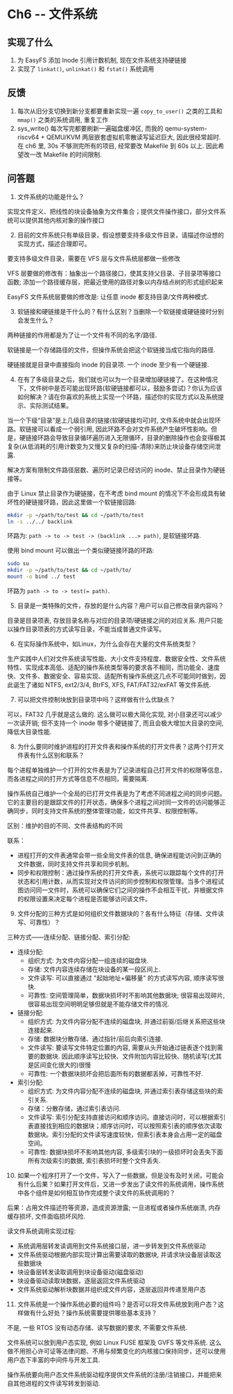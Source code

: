 # Ch6 -- 文件系统

## 实现了什么

1. 为 EasyFS 添加 Inode 引用计数机制, 现在文件系统支持硬链接
2. 实现了 `linkat()`, `unlinkat()` 和 `fstat()` 系统调用

## 反馈

1. 每次从旧分支切换到新分支都要重新实现一遍 `copy_to_user()` 之类的工具和 `mmap()` 之类的系统调用, 重复工作
2. sys_write() 每次写完都要刷新一遍磁盘缓冲区, 而我的 qemu-system-riscv64 + QEMU/KVM 两层嵌套虚拟机零散读写延迟巨大, 因此很经常超时.
   在 ch6 里, 30s 不够测完所有的项目, 经常要改 Makefile 到 60s 以上. 因此希望改一改 Makefile 的时间限制.

## 问答题

1. 文件系统的功能是什么？

实现文件定义、把线性的块设备抽象为文件集合；提供文件操作接口，部分文件系统可以提供其他内核对象的操作接口

2. 目前的文件系统只有单级目录，假设想要支持多级文件目录，请描述你设想的实现方式，描述合理即可。

要支持多级文件目录，需要在 VFS 层与文件系统层都做一些修改

VFS 层要做的修改有：抽象出一个路径接口，使其支持父目录、子目录项等接口函数; 添加一个路径缓存层，把最近使用的路径对象以内存结点树的形式组织起来

EasyFS 文件系统层要做的修改是: 让任意 inode 都支持目录/文件两种模式.

3. 软链接和硬链接是干什么的？有什么区别？当删除一个软链接或硬链接时分别会发生什么？

两种链接的作用都是为了让一个文件有不同的名字/路径.

软链接是一个存储路径的文件，但操作系统会把这个软链接当成它指向的路径.

硬链接就是目录中直接指向 inode 的目录项. 一个 inode 至少有一个硬链接.

4. 在有了多级目录之后，我们就也可以为一个目录增加硬链接了。在这种情况下，文件树中是否可能出现环路(软硬链接都可以，鼓励多尝试)？你认为应该如何解决？请在你喜欢的系统上实现一个环路，描述你的实现方式以及系统提示、实际测试结果。

当一个下级“目录”是上几级目录的链接(软硬链接均可)时, 文件系统中就会出现环路。软链接可以看成一个弱引用, 因此环路不会对文件系统产生破坏性影响。但是，硬链接环路会导致目录循环遍历进入无限循环，目录的删除操作也会变得极其复杂(从低消耗的引用计数变为又慢又复杂的扫描-清除)来防止块设备存储空间泄露.

解决方案有限制文件路径层数、遍历时记录已经访问的 inode、禁止目录作为硬链接等。

由于 Linux 禁止目录作为硬链接，在不考虑 bind mount 的情况下不会形成具有破坏性的硬链接环路，因此这里做一个软链接回路:

```bash
mkdir -p ~/path/to/test && cd ~/path/to/test
ln -s ../../ backlink
```

环路为: `path -> to -> test -> (backlink ...> path)`, 是软链接环路.

使用 bind mount 可以做出一个类似硬链接环路的环路:

```bash
sudo su
mkdir -p ~/path/to/test && cd ~/path/to/
mount -o bind ../ test
```

环路为 `path -> to -> test(= path)`.

5. 目录是一类特殊的文件，存放的是什么内容？用户可以自己修改目录内容吗？

目录是目录项表, 存放目录名称与对应的目录项/硬链接之间的对应关系. 用户只能以操作目录项表的方式读写目录，不能当成普通文件读写。

6. 在实际操作系统中，如Linux，为什么会存在大量的文件系统类型？

生产实践中人们对文件系统读写性能、大小文件支持程度、数据安全性、文件系统特性、实现成本高低、适配的操作系统类型等的要求各不相同，而功能全、速度快、文件多、数据安全、容易实现、适配所有操作系统这几点不可能同时做到，因此诞生了诸如 NTFS, ext2/3/4, BtrFS, XFS, FAT/FAT32/exFAT 等文件系统.

7. 可以把文件控制块放到目录项中吗？这样做有什么优缺点？

可以，FAT32 几乎就是这么做的. 这么做可以极大简化实现, 对小目录还可以减少一次读开销; 但不支持一个 inode 带多个硬链接了, 而且会极大增加大目录的空间, 降低大目录性能.

8. 为什么要同时维护进程的打开文件表和操作系统的打开文件表？这两个打开文件表有什么区别和联系？

每个进程单独维护一个打开的文件表是为了记录进程自己打开文件的权限等信息，而各进程之间的打开方式等信息不尽相同，需要隔离.

操作系统自己维护一个全局的已打开文件表是为了考虑不同进程之间的同步问题。它的主要目的是跟踪文件的打开状态，确保多个进程之间对同一文件的访问能够正确同步，同时支持文件系统的整体管理功能，如文件共享、权限控制等。

区别：维护的目的不同、文件表结构的不同

联系：

- 进程打开的文件表通常会带一些全局文件表的信息, 确保进程能访问到正确的文件数据，同时支持文件共享和同步机制。
- 同步和权限控制：通过操作系统的打开文件表，系统可以跟踪每个文件的打开状态和引用计数，从而实现对文件访问的同步控制和权限管理。当多个进程试图访问同一文件时，系统可以确保它们之间的操作不会相互干扰，并根据文件的权限设置来决定每个进程是否能够访问该文件。

9. 文件分配的三种方式是如何组织文件数据块的？各有什么特征（存储、文件读写、可靠性）？

三种方式——连续分配、链接分配、索引分配:

- 连续分配:
  - 组织方式: 为文件内容分配一组连续的磁盘块.
  - 存储: 文件内容连续存储在块设备的某一段区间上.
  - 文件读写: 可以直接通过 "起始地址+偏移量" 的方式读写内容, 顺序读写很快.
  - 可靠性: 空间管理简单，数据块损坏时不影响其他数据块; 很容易出现碎片, 很容易出现空间明明足够但就是不能存储文件的情况.
- 链接分配:
  - 组织方式: 为文件内容分配不连续的磁盘块, 并通过前驱/后继关系把这些块连接起来.
  - 存储: 数据块分散存储、通过指针/前后向索引连接.
  - 文件读写: 要读写文件特定位置的内容, 需要从头开始通过链表逐个找到需要的数据块. 因此顺序读写比较快、文件附加内容比较快、随机读写(尤其是区间变化很大的)很慢
  - 可靠性: 一个数据块损坏会把后面所有的数据都丢掉，可靠性不好.
- 索引分配:
  - 组织方式: 为文件内容分配不连续的磁盘块, 并通过索引表存储这些块的索引关系.
  - 存储：分散存储，通过索引表访问.
  - 文件读写: 索引分配支持直接访问和顺序访问。直接访问时，可以根据索引表直接找到相应的数据块；顺序访问时，可以按照索引表的顺序依次读取数据块。索引分配的文件读写速度较快，但索引表本身会占用一定的磁盘空间。
  - 可靠性: 数据块损坏不影响其他内容, 多级索引块的一级损坏时会丢失下面所有次级索引的数据, 索引表损坏时整个文件丢失.

10. 如果一个程序打开了一个文件，写入了一些数据，但是没有及时关闭，可能会有什么后果？如果打开文件后，又进一步发出了读文件的系统调用，操作系统中各个组件是如何相互协作完成整个读文件的系统调用的？

后果：占用文件描述符等资源，造成资源泄露; 一旦进程或者操作系统崩溃, 内存缓存损坏, 文件面临损坏风险.

读文件系统调用实现过程:

- 系统调用层转发读调用到文件系统接口层，进一步转发到文件系统驱动
- 文件系统驱动根据内部实现计算出需要读取的数据块, 并请求块设备层读取这些数据块
- 块设备层转发读取调用到块设备驱动(磁盘驱动)
- 块设备驱动读取块数据，逐层返回文件系统驱动
- 文件系统驱动解析块数据并组织成文件内容，逐层返回并传递至用户态

11. 文件系统是一个操作系统必要的组件吗？是否可以将文件系统放到用户态？这样做有什么好处？操作系统需要提供哪些基本支持？

不是, 一些 RTOS 没有动态存储、读写数据的要求, 不需要文件系统.

文件系统可以放到用户态实现, 例如 Linux FUSE 框架及 GVFS 等文件系统. 这么做不用担心许可证等法律问题、不用与频繁变化的内核接口保持同步，还可以使用用户态下丰富的中间件与开发工具.

操作系统要向用户态文件系统驱动程序提供文件系统的注册/注销接口，并能把来自其他进程的文件读写转发到驱动.
